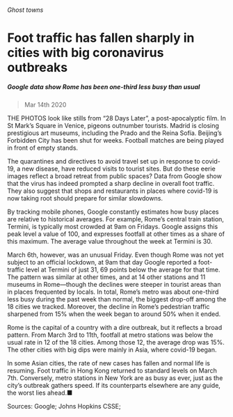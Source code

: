 ###### Ghost towns
# Foot traffic has fallen sharply in cities with big coronavirus outbreaks 
##### Google data show Rome has been one-third less busy than usual 
> Mar 14th 2020 


THE PHOTOS look like stills from “28 Days Later”, a post-apocalyptic film. In St Mark’s Square in Venice, pigeons outnumber tourists. Madrid is closing prestigious art museums, including the Prado and the Reina Sofía. Beijing’s Forbidden City has been shut for weeks. Football matches are being played in front of empty stands.
The quarantines and directives to avoid travel set up in response to covid-19, a new disease, have reduced visits to tourist sites. But do these eerie images reflect a broad retreat from public spaces? Data from Google show that the virus has indeed prompted a sharp decline in overall foot traffic. They also suggest that shops and restaurants in places where covid-19 is now taking root should prepare for similar slowdowns.

By tracking mobile phones, Google constantly estimates how busy places are relative to historical averages. For example, Rome’s central train station, Termini, is typically most crowded at 9am on Fridays. Google assigns this peak level a value of 100, and expresses footfall at other times as a share of this maximum. The average value throughout the week at Termini is 30.


March 6th, however, was an unusual Friday. Even though Rome was not yet subject to an official lockdown, at 9am that day Google reported a foot-traffic level at Termini of just 31, 69 points below the average for that time. The pattern was similar at other times, and at 14 other stations and 11 museums in Rome—though the declines were steeper in tourist areas than in places frequented by locals. In total, Rome’s metro was about one-third less busy during the past week than normal, the biggest drop-off among the 18 cities we tracked. Moreover, the decline in Rome’s pedestrian traffic sharpened from 15% when the week began to around 50% when it ended.
Rome is the capital of a country with a dire outbreak, but it reflects a broad pattern. From March 3rd to 11th, footfall at metro stations was below the usual rate in 12 of the 18 cities. Among those 12, the average drop was 15%. The other cities with big dips were mainly in Asia, where covid-19 began.
In some Asian cities, the rate of new cases has fallen and normal life is resuming. Foot traffic in Hong Kong returned to standard levels on March 7th. Conversely, metro stations in New York are as busy as ever, just as the city’s outbreak gathers speed. If its counterparts elsewhere are any guide, the worst lies ahead.■
Sources: Google; Johns Hopkins CSSE; 

